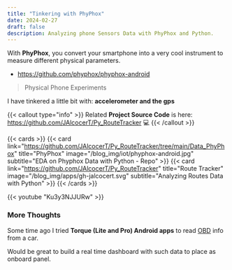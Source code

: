 ```yaml
---
title: "Tinkering with PhyPhox"
date: 2024-02-27
draft: false
description: Analyzing phone Sensors Data with PhyPhox and Python.
---
```


With **PhyPhox**, you convert your smartphone into a very cool instrument to measure different physical parameters.

* https://github.com/phyphox/phyphox-android

> Physical Phone Experiments

I have tinkered a little bit with: **accelerometer and the gps**

{{< callout type="info" >}}
Related **Project Source Code** is here: <https://github.com/JAlcocerT/Py_RouteTracker>  💻 
{{< /callout >}}

{{< cards >}}
  {{< card link="https://github.com/JAlcocerT/Py_RouteTracker/tree/main/Data_PhyPhox" title="PhyPhox" image="/blog_img/iot/phyphox-android.jpg" subtitle="EDA on Phyphox Data with Python - Repo" >}}
  {{< card link="https://github.com/JAlcocerT/Py_RouteTracker" title="Route Tracker" image="/blog_img/apps/gh-jalcocert.svg" subtitle="Analyzing Routes Data with Python" >}}
{{< /cards >}}


<!-- ![PhyPhox Karting](/blog_img/data-experiments/phyphox-karting.jpg)  -->


{{< youtube "Ku3y3NJJURw" >}}

### More Thoughts

Some time ago I tried **Torque (Lite and Pro) Android apps** to read [OBD](https://github.com/JAlcocerT/RPi/tree/main/Z_IoT/OBD2) info from a car.

Would be great to build a real time dashboard with such data to place as onboard panel.
